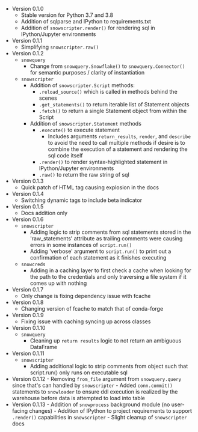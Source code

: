 
* Version 0.1.0
    - Stable version for Python 3.7 and 3.8
    - Addition of sqlparse and IPython to requirements.txt
    - Addition of ``snowscripter.render()`` for rendering sql in IPython/Jupyter environments
* Version 0.1.1
    - Simplifying ``snowscripter.raw()``
* Version 0.1.2
    - ``snowquery``
        - Change from ``snowquery.Snowflake()`` to ``snowquery.Connector()`` for semantic purposes / clarity of instantiation
    - ``snowscripter``
        - Addition of ``snowscripter.Script`` methods:
            - ``.reload_source()`` which is called in methods behind the scenes
            - ``.get_statements()`` to return iterable list of Statement objects
            - ``.fetch()`` to return a single Statement object from within the Script
        - Addition of ``snowscripter.Statement`` methods
            - ``.execute()`` to execute statement
                - Includes arguments ``return_results``, ``render``, and ``describe`` to avoid the need to call multiple methods if desire
                  is to combine the execution of a statement and rendering the sql code itself
            - ``.render()`` to render syntax-highlighted statement in IPython/Jupyter environments
            - ``.raw()`` to return the raw string of sql
* Version 0.1.3
    - Quick patch of HTML tag causing explosion in the docs
* Version 0.1.4
    - Switching dynamic tags to include beta indicator
* Version 0.1.5
    - Docs addition only
* Version 0.1.6
    - ``snowscripter``
        - Adding logic to strip comments from sql statements stored in the 'raw_statements' attribute
          as trailing comments were causing errors in some instances of ``script.run()``
        - Adding 'verbose' argument to ``script.run()`` to print out a confirmation of each statement as it
          finishes executing
    - ``snowcreds``
        - Adding in a caching layer to first check a cache when looking for the path to
          the credentials and only traversing a file system if it comes up with nothing
* Version 0.1.7
    - Only change is fixing dependency issue with fcache
* Version 0.1.8
    - Changing version of fcache to match that of conda-forge
* Version 0.1.9
    - Fixing issue with caching syncing up across classes
* Version 0.1.10
    - ``snowquery``
        - Cleaning up `return results` logic to not return an ambiguous DataFrame
* Version 0.1.11
    - ``snowscripter``
        - Adding additional logic to strip comments from object such that script.run() only runs on executable sql
* Version 0.1.12
        - Removing ``from_file`` argument from ``snowquery.query`` since that's can handled by ``snowscripter``
        - Added `conn.commit()` statements to ``snowloader`` to ensure ddl execution is realized by the warehouse before data is attempted to load into table
* Version 0.1.13
        - Addition of ``snowprocess`` background module (no user-facing changes)
        - Addition of IPython to project requirements to support ``.render()`` capabilities in ``snowscripter``
        - Slight cleanup of ``snowscripter`` docs
